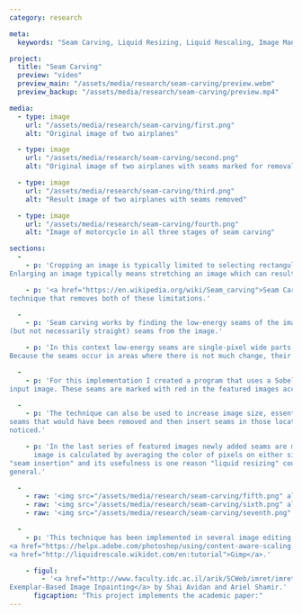 ```yaml
---
category: research

meta:
  keywords: "Seam Carving, Liquid Resizing, Liquid Rescaling, Image Manipulation, Research"

project:
  title: "Seam Carving"
  preview: "video"
  preview_main: "/assets/media/research/seam-carving/preview.webm"
  preview_backup: "/assets/media/research/seam-carving/preview.mp4"

media:
  - type: image
    url: "/assets/media/research/seam-carving/first.png"
    alt: "Original image of two airplanes"

  - type: image
    url: "/assets/media/research/seam-carving/second.png"
    alt: "Original image of two airplanes with seams marked for removal"

  - type: image
    url: "/assets/media/research/seam-carving/third.png"
    alt: "Result image of two airplanes with seams removed"

  - type: image
    url: "/assets/media/research/seam-carving/fourth.png"
    alt: "Image of motorcycle in all three stages of seam carving"

sections:
  -
    - p: 'Cropping an image is typically limited to selecting rectangular portions of an image and removing them.
Enlarging an image typically means stretching an image which can result in pixelation.'

    - p: '<a href="https://en.wikipedia.org/wiki/Seam_carving">Seam Carving</a>, also known as Liquid Resizing is a 
technique that removes both of these limitations.'

  -
    - p: 'Seam carving works by finding the low-energy seams of the image and then removing vertical or horizontal
(but not necessarily straight) seams from the image.'

    - p: 'In this context low-energy seams are single-pixel wide parts of the image where there is not much change. 
Because the seams occur in areas where there is not much change, their removal is less likely to be noticed.'

  -
    - p: 'For this implementation I created a program that uses a Sobel filter to determine low-energy seams in the 
input image. These seams are marked with red in the featured images accompanying this post.'

  -
    - p: 'The technique can also be used to increase image size, essentially by working in reverse. The idea is to identify 
seams that would have been removed and then insert seams in those locations as, these seems are again unlikely to be
noticed.'

    - p: 'In the last series of featured images newly added seams are marked in green. The color of the added seams in the final
      image is calculated by averaging the color of pixels on either side of the image. This is known as 
"seam insertion" and its usefulness is one reason "liquid resizing" could be a better name for this algorithm in 
general.'

  -
    - raw: '<img src="/assets/media/research/seam-carving/fifth.png" alt: "Image of birds">'
    - raw: '<img src="/assets/media/research/seam-carving/sixth.png" alt: "Image of birds with seams marked for insertion">'
    - raw: '<img src="/assets/media/research/seam-carving/seventh.png" alt: "Resulting image of birds">'

  -
    - p: 'This technique has been implemented in several image editing programs including both
<a href="https://helpx.adobe.com/photoshop/using/content-aware-scaling.html">Photoshop</a> and
<a href="http://liquidrescale.wikidot.com/en:tutorial">Gimp</a>.'

    - figul:
        - '<a href="http://www.faculty.idc.ac.il/arik/SCWeb/imret/imret.pdf">Region Filling and Object Removal by
Exemplar-Based Image Inpainting</a> by Shai Avidan and Ariel Shamir.'
      figcaption: "This project implements the academic paper:"
---
```

